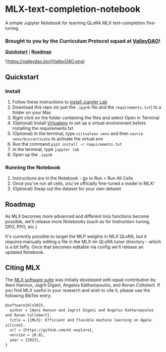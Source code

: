# MLX-text-completion-notebook
A simple Jupyter Notebook for learning QLoRA MLX text-completion fine-tuning.

### Brought to you by the Curriculum Protocol squad at [ValleyDAO](https://valleydao.bio)!

[**Quickstart**](#quickstart) | [**Roadmap**](#roadmap)

![https://valleydao.bio](ValleyDAO.png)


## Quickstart

### Install
1. Follow these instructions to [install Jupyter Lab](https://jupyter.org/install)
2. Download this repo (or just the `.ipynb` file and the `requirements.txt`) to a folder on your Mac
3. Right click on the folder containing the files and select Open in Terminal
4. (Optional) Install [Virtualenv](https://sourabhbajaj.com/mac-setup/Python/virtualenv.html) to set up a virtual environment before installing the requirements.txt
5. (Optional) In the terminal, type `virtualenv venv` and then `source venv/bin/activate` to activate the virtual env
6. Run the command `pip3 install -r requirements.txt`
7. In the terminal, type `jupyter lab`
8. Open up the `.ipynb`

### Running the Notebook
1. Instructions are in the Notebook - go to Run > Run All Cells
2. Once you've run all cells, you've officially fine-tuned a model in MLX!
3. (Optional) Swap out the dataset for your own dataset


## Roadmap
As MLX becomes more advanced and different loss functions become possible, we'll release more Notebooks (such as for Instruction-tuning, DPO, PPO, etc.)

It's currently possible to target the MLP weights in MLX QLoRA, but it requires manually editing a file in the MLX-lm QLoRA tuner directory - which is a bit faffy. Once that becomes editable via config we'll release an updated Notebook.


## Citing MLX

The [MLX software suite](https://github.com/ml-explore/mlx/) was initially developed with equal contribution by Awni
Hannun, Jagrit Digani, Angelos Katharopoulos, and Ronan Collobert. If you find
MLX useful in your research and wish to cite it, please use the following
BibTex entry:

```
@software{mlx2023,
  author = {Awni Hannun and Jagrit Digani and Angelos Katharopoulos and Ronan Collobert},
  title = {{MLX}: Efficient and flexible machine learning on Apple silicon},
  url = {https://github.com/ml-explore},
  version = {0.0},
  year = {2023},
}
```
